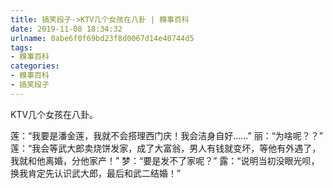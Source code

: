 ```yaml
---
title: 搞笑段子->KTV几个女孩在八卦 | 糗事百科
date: 2019-11-08 18:34:32
urlname: 0abe6f0f69bd23f8d0067d14e40744d5
tags: 
- 糗事百科
categories:
- 糗事百科
- 搞笑段子
---
```

KTV几个女孩在八卦。

莲：“我要是潘金莲，我就不会搭理西门庆！我会洁身自好……” 丽：“为啥呢？？” 莲：“我会等武大郎卖烧饼发家，成了大富翁，男人有钱就变坏，等他有外遇了，我就和他离婚，分他家产！” 梦：“要是发不了家呢？” 露：“说明当初没眼光呗，换我肯定先认识武大郎，最后和武二结婚！”



